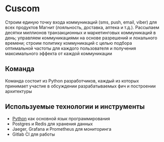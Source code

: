 # Cuscom

Строим единую точку входа коммуникаций (sms, push, email, viber) для всех продуктов Магнит (лояльность, доставка, аптека и т.д.). Рассылаем десятки миллионов транзакционных и маркетинговых коммуникаций в день; управляем коммуникациями на основе разрешений и локального времени; строим политику коммуникаций с целью подбора оптимальной частоты для каждого пользователя и получения максимального эффекта от каждой коммуникации

## Команда
Команда состоит из Python разработчиков, каждый из которых принимает участие в обсуждении разрабатываемых фич и построении архитектуры

## Используемые технологии и инструменты
* [Python](https://github.com/magnit-tech/magnit-online/blob/master/tech/python.md) как основной язык программирования
* Postgres и Redis для хранения данных
* Jaeger, Grafana и Prometheus для мониторинга
* Gitlab CI для работы
